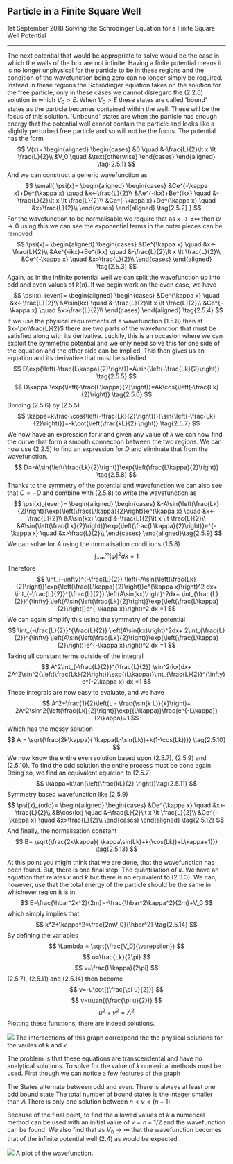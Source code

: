## Particle in a Finite Square Well
<date>1st September 2018</date>
<label>Solving the Schrodinger Equation for a Finite Square Well Potential</label>
<hr/>


The next potential that would be appropriate to solve would be the case in which the walls of the box are not infinite. Having a finite potential means it is no longer unphysical for the particle to be in these regions and the condition of the wavefunction being zero can no longer simply be required. Instead in these regions the Schrödinger equation takes on the solution for the free particle, only in these cases we cannot disregard the $(2.2.6)$ solution in which $V_0>E$. When $V_0>E$ these states are called 'bound' states as the particle becomes contained within the well. These will be the focus of this solution. 'Unbound' states are when the particle has enough energy that the potential well cannot contain the particle and looks like a slightly perturbed free particle and so will not be the focus. The potential has the form
$$
 V(x)=
 \begin{aligned}
	\begin{cases}
		&0 		\quad 	&-\frac{L}{2}\lt x \lt \frac{L}{2}\\
		&V_0 	\quad	&\text{otherwise}
	\end{cases}
	\end{aligned} \tag{2.5.1}
$$
And we can construct a generic wavefunction as
$$
\small{
 \psi(x)=
 \begin{aligned}
	\begin{cases}
		&Ce^{-\kappa x}+De^{\kappa x} 		\quad	&x<-\frac{L}{2}\\
		&Ae^{-ikx}+Be^{ikx} 		\quad 	&-\frac{L}{2}\lt x \lt \frac{L}{2}\\
		&Ce^{-\kappa x}+De^{\kappa x}  		\quad	&x>\frac{L}{2}\\
	\end{cases}
	\end{aligned} \tag{2.5.2}
}
$$
For the wavefunction to be normalisable we require that as $x \to \pm\infty$ then $\psi \to 0$ using this we can see the exponential terms in the outer pieces can be removed
$$
 \psi(x)=
 \begin{aligned}
	\begin{cases}
		&De^{\kappa x} 		\quad	&x<-\frac{L}{2}\\
		&Ae^{-ikx}+Be^{ikx} 		\quad 	&-\frac{L}{2}\lt x \lt \frac{L}{2}\\
		&Ce^{-\kappa x} 		\quad	&x>\frac{L}{2}\\
	\end{cases}
	\end{aligned} \tag{2.5.3}
$$
Again, as in the infinite potential well we can split the wavefunction up into odd and even values of $k(n)$. If we begin work on the even case, we have
$$
 \psi(x)_{even}=
 \begin{aligned}
	\begin{cases}
		&De^{\kappa x} 		\quad	&x<-\frac{L}{2}\\
		&A\sin(kx)		 \quad 	&-\frac{L}{2}\lt x \lt \frac{L}{2}\\
		&Ce^{-\kappa x} 		\quad	&x>\frac{L}{2}\\
	\end{cases}
	\end{aligned} \tag{2.5.4}
$$
If we use the physical requirements of a wavefunction $(1.5.8)$ then at $x=\pm\frac{L}{2}$ there are two parts of the wavefunction that must be satisfied along with its derivative. Luckily, this is an occasion where we can exploit the symmetric potential and we only need solve this for one side of the equation and the other side can be implied. This then gives us an equation and its derivative that must be satisfied
$$
D\exp{\left(-\frac{L\kappa}{2}\right)}=A\sin{\left(-\frac{Lk}{2}\right)}	\tag{2.5.5}
$$
$$
D\kappa \exp{\left(-\frac{L\kappa}{2}\right)}=Ak\cos{\left(-\frac{Lk}{2}\right)}	\tag{2.5.6}
$$
Dividing $(2.5.6)$ by $(2.5.5)$ 
$$
\kappa=k\frac{\cos{\left(-\frac{Lk}{2}\right)}}{\sin{\left(-\frac{Lk}{2}\right)}}=-k\cot{\left(\frac{kL}{2} \right)} \tag{2.5.7}
$$
We now have an expression for $\kappa$ and given any value of $k$ we can now find the curve that form a smooth connection between the two regions. We can now use $(2.2.5)$ to find an expression for $D$ and eliminate that from the wavefunction.
$$
D=-A\sin{\left(\frac{Lk}{2}\right)}\exp{\left(\frac{L\kappa}{2}\right)} \tag{2.5.8}
$$
Thanks to the symmetry of the potential and wavefunction we can also see that $C=-D$ and combine with $(2.5.8)$ to write the wavefunction as
$$
 \psi(x)_{even}=
 \begin{aligned}
	\begin{cases}
		&-A\sin{\left(\frac{Lk}{2}\right)}\exp{\left(\frac{L\kappa}{2}\right)}e^{\kappa x} 		\quad	&x<-\frac{L}{2}\\
		&A\sin(kx)		\quad	&-\frac{L}{2}\lt x \lt \frac{L}{2}\\
		&A\sin{\left(\frac{Lk}{2}\right)}\exp{\left(\frac{L\kappa}{2}\right)}e^{-\kappa x} 		\quad	&x>\frac{L}{2}\\
	\end{cases}
	\end{aligned}\tag{2.5.9}
$$
We can solve for $A$ using the normalisation conditions $(1.5.8)$
$$
\int_{-\infty}^{\infty}|\psi|^2 dx =1 
$$
Therefore
$$
\int_{-\infty}^{-\frac{L}{2}} \left(-A\sin{\left(\frac{Lk}{2}\right)}\exp{\left(\frac{L\kappa}{2}\right)}e^{\kappa x}\right)^2 dx+
\int_{-\frac{L}{2}}^{\frac{L}{2}} \left(A\sin(kx)\right)^2dx+
\int_{\frac{L}{2}}^{\infty} \left(A\sin{\left(\frac{Lk}{2}\right)}\exp{\left(\frac{L\kappa}{2}\right)}e^{-\kappa x}\right)^2 dx =1
$$
We can again simplify this using the symmetry of the potential
$$
\int_{-\frac{L}{2}}^{\frac{L}{2}} \left(A\sin(kx)\right)^2dx+
2\int_{\frac{L}{2}}^{\infty} \left(A\sin{\left(\frac{Lk}{2}\right)}\exp{\left(\frac{L\kappa}{2}\right)}e^{-\kappa x}\right)^2 dx =1
$$
Taking all constant terms outside of the integral
$$
A^2\int_{-\frac{L}{2}}^{\frac{L}{2}} \sin^2(kx)dx+
2A^2\sin^2{\left(\frac{Lk}{2}\right)}\exp{(L\kappa)}\int_{\frac{L}{2}}^{\infty} e^{-2\kappa x} dx =1
$$
These integrals are now easy to evaluate, and we have
$$
A^2+\frac{1}{2}\left(L - \frac{\sin(k L)}{k}\right)+
2A^2\sin^2{\left(\frac{Lk}{2}\right)}\exp{(L\kappa)}\frac{e^{-L\kappa}}{2\kappa}=1
$$
Which has the messy solution
$$
A = \sqrt{\frac{2k\kappa}{ \kappa(L-\sin(Lk))+k(1-\cos(Lk))}} \tag{2.5.10}
$$
We now know the entire even solution based upon $(2.5.7)$, $(2.5.9)$ and $(2.5.10)$. To find the odd solution the entire process must be done again. Doing so, we find an equivalent equation to $(2.5.7)$ 
$$
\kappa=k\tan{\left(\frac{kL}{2} \right)}\tag{2.5.11}
$$
Symmetry based wavefunction like $(2.5.9)$
$$
\psi(x)_{odd}=
\begin{aligned}
	\begin{cases}
		&De^{\kappa x} 		\quad	&x<-\frac{L}{2}\\
		&B\cos(kx)		\quad 	&-\frac{L}{2}\lt x \lt \frac{L}{2}\\
		&Ce^{-\kappa x} 		\quad	&x>\frac{L}{2}\\
	\end{cases}
	\end{aligned} \tag{2.5.12}
$$
And finally, the normalisation constant 
$$
B= \sqrt{\frac{2k\kappa}{ \kappa\sin(Lk)+k(\cos(Lk))+L\kappa+1)}} \tag{2.5.13}
$$

At this point you might think that we are done, that the wavefunction has been found. But, there is one final step. The quantisation of $k$. We have an equation that relates $\kappa$ and $k$ but there is no equivalent to $(2.3.3)$. We can, however, use that the total energy of the particle should be the same in whichever region it is in
$$
E=\frac{\hbar^2k^2}{2m}=-\frac{\hbar^2\kappa^2}{2m}+V_0
$$
which simply implies that
$$
k^2+\kappa^2=\frac{2mV_0}{\hbar^2} \tag{2.5.14}
$$
By defining the variables 
$$
\Lambda = \sqrt{\frac{V_0}{\varepsilon}}
$$
$$
u=\frac{Lk}{2\pi}
$$
$$
v=\frac{L\kappa}{2\pi}
$$
$(2.5.7)$, $(2.5.11)$ and $(2.5.14)$ then become
$$
v=-u\cot{(\frac{\pi u}{2})}
$$
$$
v=u\tan{(\frac{\pi u}{2})}
$$
$$
u^2+v^2=\Lambda^2
$$
Plotting these functions, there are indeed solutions.

[![]([data:instagram_image1])](https://www.desmos.com/calculator/hhskmovpjt)
<label>The intersections of this graph correspond the the physical solutions for the vaules of $k$ and $\kappa$</label>


The problem is that these equations are transcendental and have no analytical solutions. To solve for the value of $k$ numerical methods must be used. First though we can notice a few features of the graph


The States alternate between odd and even.
There is always at least one odd bound state
The total number of bound states is the integer smaller than $\Lambda$
There is only one solution between $n< v < (n+1)$ 


Because of the final point, to find the allowed values of $k$ a numerical method can be used with an initial value of $v=n+1/2$ and the wavefunction can be found. We also find that as $V_0 \to \infty$ that the wavefunction becomes that of the infinite potential well $(2.4)$ as would be expected.

[![]([data:instagram_image1])](https://www.desmos.com/calculator/obikem00ni)
<label>A plot of the wavefunction.</label>

